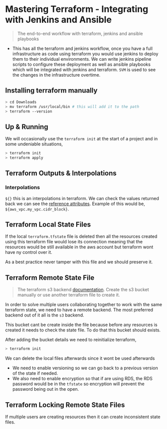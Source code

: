 # Mastering Terraform - Integrating with Jenkins and Ansible

> The end-to-end workflow with terraform, jenkins and ansible playbooks

- This has all the terraform and jenkins workflow, once you have a full infrastructure as code using terraform you would use jenkins to deploy them to their individual environments. We can write jenkins pipeline scripts to configure these deployment as well as ansible playbooks which will be integrated with jenkins and terraform. `SVM` is used to see the changes in the infrastructure overtime.

## Installing terraform manually

```sh
> cd Downloads
> mv terraform /usr/local/bin # this will add it to the path
> terraform --version
```

## Up & Running

We will occasionally use the `terraform init` at the start of a project and in some undeniable situations,

```sh
> terraform init
> terraform apply
```

## Terraform Outputs & Interpolations

### Interpolations

`${}` this is an interpolations in terraform. We can check the values returned back we can see the [reference attributes](https://registry.terraform.io/providers/hashicorp/aws/latest/docs/resources/vpc#attributes-reference). Example of this would be, `${aws_vpc.my_vpc.cidr_block}`.

## Terraform Local State Files

If the local `terraform.tfstate` file is deleted then all the resources created using this terraform file would lose its connection meaning that the resources would be still available in the aws account but terraform wont have ny control over it.

As a best practice never tamper with this file and we should preserve it.

## Terraform Remote State File

> The terraform s3 backend [documentation](https://www.terraform.io/docs/language/settings/backends/s3.html). Create the s3 bucket manually or use another terraform file to create it.

In order to solve multiple users collaborating together to work with the same terraform state, we need to have a remote backend. The most preferred backend out of it all is the `s3` backend.

This bucket cant be create inside the file because before any resources is created it needs to check the state file. To do that this bucket should exists.

After adding the bucket details we need to reinitialize terraform,

```sh
> terraform init
```

We can delete the local files afterwards since it wont be used afterwards
- We need to enable versioning so we can go back to a previous version of the state if needed.
- We also need to enable encryption so that if are using RDS, the RDS password would be in the `tfstate` so encryption will prevent the password being out in the open.

## Terraform Locking Remote State Files

If multiple users are creating resources then it can create inconsistent state files.

